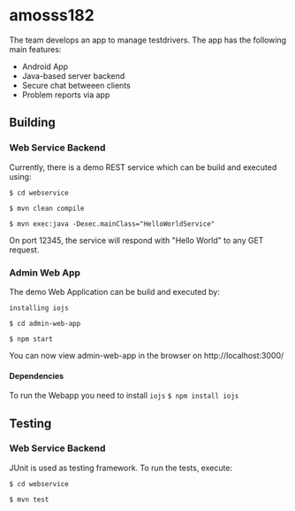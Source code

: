 # amosss182

The team develops an app to manage testdrivers.
The app has the following main features:
* Android App
* Java-based server backend
* Secure chat betweeen clients
* Problem reports via app

## Building

### Web Service Backend

Currently, there is a demo REST service which can be build and executed using:

`$ cd webservice`

`$ mvn clean compile`

`$ mvn exec:java -Dexec.mainClass="HelloWorldService"`

On port 12345, the service will respond with "Hello World" to any GET request.

### Admin Web App

The demo Web Application can be build and executed by:

`installing iojs`

`$ cd admin-web-app`

`$ npm start`

You can now view admin-web-app in the browser on http://localhost:3000/

#### Dependencies

To run the Webapp you need to install `iojs`
`$ npm install iojs`

## Testing

### Web Service Backend

JUnit is used as testing framework. To run the tests, execute:

`$ cd webservice`

`$ mvn test`

